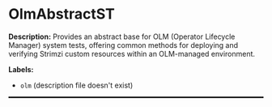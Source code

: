 # OlmAbstractST

**Description:** Provides an abstract base for OLM (Operator Lifecycle Manager) system tests, offering common methods for deploying and verifying Strimzi custom resources within an OLM-managed environment.

**Labels:**

* `olm` (description file doesn't exist)

<hr style="border:1px solid">

